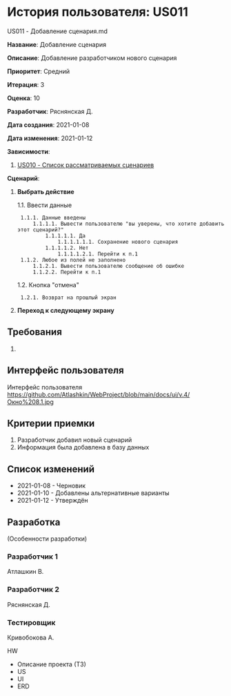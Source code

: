 # История пользователя: US011

US011 - Добавление сценария.md

**Название**: Добавление сценария

**Описание**: Добавление разработчиком нового сценария

**Приоритет**: Средний

**Итерация**: 3

**Оценка**: 10

**Разработчик**: Ряснянская Д.

**Дата создания**: 2021-01-08

**Дата изменения**: 2021-01-12

**Зависимости**:
1. [US010 - Список рассматриваемых сценариев](US010.md)


**Сценарий**:
1. **Выбрать действие**

	1.1. Ввести данные
	
		1.1.1. Данные введены
			1.1.1.1. Вывести пользователю "вы уверены, что хотите добавить этот сценарий?"
				1.1.1.1.1. Да
					1.1.1.1.1.1. Сохранение нового сценария
				1.1.1.1.2. Нет
					1.1.1.1.2.1. Перейти к п.1
		1.1.2. Любое из полей не заполнено
			1.1.2.1. Вывести пользователю сообщение об ошибке
			1.1.2.2. Перейти к п.1
			
	1.2. Кнопка "отмена"
	
		1.2.1. Возврат на прошлый экран
		
2. **Переход к следующему экрану**

## Требования
1. 

## Интерфейс пользователя
Интерфейс пользователя 
https://github.com/Atlashkin/WebProject/blob/main/docs/ui/v.4/Окно%208.1.jpg

## Критерии приемки
1. Разработчик добавил новый сценарий
2. Информация была добавлена в базу данных

## Список изменений
- 2021-01-08 - Черновик
- 2021-01-10 - Добавлены альтернативные варианты
- 2021-01-12 - Утверждён

## Разработка
(Особенности разработки)

### Разработчик 1
Атлашкин В.
### Разработчик 2
Ряснянская Д.
### Тестировщик
Кривобокова А.

HW
- Описание проекта (ТЗ)
- US
- UI
- ERD
